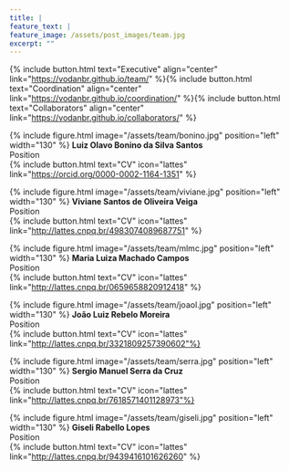 ```yaml
---
title: |  
feature_text: |
feature_image: /assets/post_images/team.jpg
excerpt: ""
---
```


{% include button.html text="Executive" align="center" link="https://vodanbr.github.io/team/" %}{% include button.html text="Coordination" align="center" link="https://vodanbr.github.io/coordination/" %}{% include button.html text="Collaborators" align="center" link="https://vodanbr.github.io/collaborators/" %}


{% include figure.html image="/assets/team/bonino.jpg" position="left" width="130" %}
**Luiz Olavo Bonino da Silva Santos**\
Position\
{% include button.html text="CV" icon="lattes" link="https://orcid.org/0000-0002-1164-1351" %}

{% include figure.html image="/assets/team/viviane.jpg" position="left" width="130" %}
**Viviane Santos de Oliveira Veiga**\
Position\
{% include button.html text="CV" icon="lattes" link="http://lattes.cnpq.br/4983074089687751" %}

{% include figure.html image="/assets/team/mlmc.jpg" position="left" width="130" %}
**Maria Luiza Machado Campos**\
Position\
{% include button.html text="CV" icon="lattes" link="http://lattes.cnpq.br/0659658820912418" %}

{% include figure.html image="/assets/team/joaol.jpg" position="left" width="130" %}
**João Luiz Rebelo Moreira**\
Position\
{% include button.html text="CV" icon="lattes" link="http://lattes.cnpq.br/3321809257390602"%}

{% include figure.html image="/assets/team/serra.jpg" position="left" width="130" %}
**Sergio Manuel Serra da Cruz**\
Position\
{% include button.html text="CV" icon="lattes" link="http://lattes.cnpq.br/7618571401128973"%}

{% include figure.html image="/assets/team/giseli.jpg" position="left" width="130" %}
**Giseli Rabello Lopes**\
Position\
{% include button.html text="CV" icon="lattes" link="http://lattes.cnpq.br/9439416101626260" %}